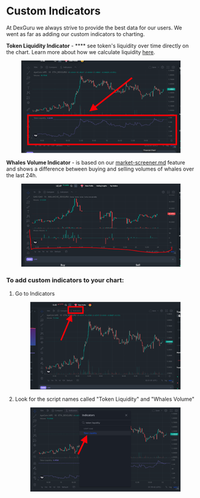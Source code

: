 # Custom Indicators

At DexGuru we always strive to provide the best data for our users. We went as far as adding our custom indicators to charting.&#x20;

**Token Liquidity Indicator** - **** see token's liquidity over time directly on the chart. Learn more about how we calculate liquidity [here](../token-liquidity.md). &#x20;

<figure><img src="../../../.gitbook/assets/Screen Shot 2022-09-12 at 7.03.01 PM (1).png" alt=""><figcaption></figcaption></figure>

**Whales Volume Indicator** - is based on our [market-screener.md](../market-screener.md "mention") feature and shows a difference between buying and selling volumes of whales over the last 24h.&#x20;

<figure><img src="../../../.gitbook/assets/Screen Shot 2022-11-23 at 4.41.45 PM.png" alt=""><figcaption></figcaption></figure>

### To add custom indicators to your chart:&#x20;

1.  Go to Indicators&#x20;

    <figure><img src="../../../.gitbook/assets/Screen Shot 2022-09-12 at 7.01.06 PM (1).png" alt=""><figcaption></figcaption></figure>
2.  Look for the script names called "Token Liquidity" and "Whales Volume"

    <figure><img src="../../../.gitbook/assets/Screen Shot 2022-09-12 at 6.59.42 PM.png" alt=""><figcaption></figcaption></figure>

### &#x20;
